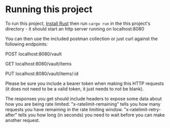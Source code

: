 # Running this project
To run this project, [Install Rust](https://www.rust-lang.org/tools/install) then run `cargo run` in the this project's directory - it should start an http server running on localhost:8080

You can then use the included postman collection or just curl against the following endpoints:

POST localhost:8080/vault

GET localhost:8080/vault/items

PUT localhost:8080/vault/items/:id

Please be sure you include a bearer token when making this HTTP requests (it does not need to be a valid token, it just needs to not be blank).

The responses you get should include headers to expose some data about how you are being rate limited:
"x-ratelimit-remaining" tells you how many requests you have remaining in the rate limiting window.
"x-ratelimit-retry-after" tells you how long (in seconds) you need to wait before you can make another request.
